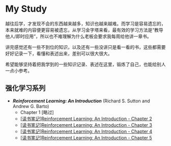 # My Study

越往后学，才发现不会的东西越来越多，知识也越来越难。而学习是容易遗忘的，本来就难的内容便更容易被遗忘，从学习金字塔来看，最有效的学习方法是“教导他人/即时应用”，所以也不难理解为什么老板会要求我每周给他讲一章书。

讲完感觉还有一些不到位的知识，以及还有一些没讲只是看一看的书，这些都需要好好记录一下，看懂和表述出来，差别可以很大很大。

希望能够坚持着把我学到的一些知识记录、表述在这里，锻炼了自己，也能给别人一点小参考。

## 强化学习系列

 - ***Reinforcement Learning: An Introduction*** (Richard S. Sutton and Andrew G. Barto)
    - Chapter 1 [略过]
    - [[读书笔记]Reinforcement Learning: An Introduction - Chapter 2](/study/reinforcement-learning/notes/RLAI_2/)
    - [[读书笔记]Reinforcement Learning: An Introduction - Chapter 3](/study/reinforcement-learning/notes/RLAI_3/)
    - [[读书笔记]Reinforcement Learning: An Introduction - Chapter 4](/study/reinforcement-learning/notes/RLAI_4/)
    - [[读书笔记]Reinforcement Learning: An Introduction - Chapter 5](/study/reinforcement-learning/notes/RLAI_5/)